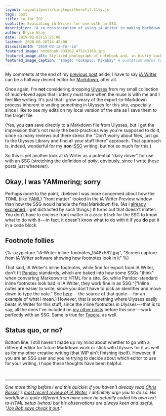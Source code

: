 ```yaml
---
layout: layouts/posts/singlepostherofit.11ty.js
tags: post
title: iA for IO? 
subtitle: Evaluating iA Writer for use with an SSG
description: "A re-consideration of using iA Writer in making Markdown files for this site’s posts."
author: Bryce Wray
date: 2019-02-03T15:25:00
lastmod: 2020-06-20T14:45:00
discussionId: "2019-02-ia-for-io"
featured_image: notebook-933362_4752x3168.jpg
featured_image_alt: Stylized photograph of notebook and, in blurry background, a pencil
featured_image_caption: "Image: Tookapic; Pixabay" # quotation marks to allow colon
---
```


My comments at the end of my [previous post](/posts/2019/01/blox-sux) aside, I have to say [iA Writer](https://www.ia.net/writer) can be a halfway decent editor for [Markdown](https://daringfireball.net/projects/markdown/), after all.

Once again, I'm **not** considering dropping [Ulysses](https://ulysses.app) from my small collection of much-loved apps that I utterly must have when the muse is with me and I feel like writing. It's just that I grow weary of the export-to-Markdown process inherent in writing something in Ulysses for this site, especially since I like to see my edits on my local version of the site as I save them to the target file.

(Yes, you **can** save directly to a Markdown file from Ulysses, but I get the impression that's not really the best-practices way you're supposed to do it, since so many reviews out there stress the "Don't worry about files, just go to the Ulysses Library and find all your stuff there" approach. That approach is, indeed, wonderful for my **non**-[SSG](https://staticgen.com) writing, but not so much for this.)

So this is yet another look at iA Writer as a potential "daily driver" for use with an SSG (stretching the definition of *daily*, obviously, since I write these posts just whenever).

## Okay, I was YAMmering; sorry

Perhaps more to the point, I believe I was more concerned about how the TOML (like [YAML](https://yaml.org)) "front matter" looked in the iA Writer Preview window than how the SSG would handle the final Markdown file. (As I [already explained](/posts/2018/09/why-finally-settled-ulysses), I get distracted by such things.) It turns out that doesn't matter. You don't have to enclose front matter in a ```code block``` for the SSG to know what to do with it---in fact, it doesn't know what to do with it if you **do** put it in a code block.

## Footnote follies

{% lazypicture "iA-Writer-inline-footnotes_1548x582.jpg", "Screen capture from iA Writer software showing how footnotes look in it" %}

That said, iA Writer's inline footnotes, while fine for export from iA Writer, don't fit [Pandoc](https://pandoc.org) standards, which are baked into how some SSGs "think" when converting Markdown to HTML for a site. So, while Pandoc-standard inline footnotes look bad in iA Writer, they work fine in an SSG.^["Inline notes are easier to write, since you don't have to pick an identifier and move down to type the note." See [here](https://github.com/Witiko/markdown/issues/3)---the source of that quote---for an example of what I mean.] However, that is something where Ulysses easily beats iA Writer for this stuff, since the inline footnotes in Ulysses---that is to say, all the ones I've included on [my other posts](/posts) before this one---work perfectly with an SSG. Same is true for [Typora](https://typora.io), as well.

## Status quo, or no?

Bottom line: I still haven't made up my mind about whether to go with a different editor for future Markdown work or stick with Ulysses for it as well as for my other creative writing (that WIP ain't finishing itself). However, if you are an SSG user and you're trying to decide about which editor to use for your writing, I hope these thoughts have been helpful.

<br />
<hr />

*One more thing before I end this quickie: if you haven't already read [Chris Rosser](https://chrisrosser.net)'s [most recent review of iA Writer](https://chrisrosser.net/posts/2019/01/26/ia-writer-5-review/), I definitely urge you to do so. His workflow is quite different from mine since he actually coded his own text-to-HTML setup (whoa) but his observations are always keen and useful. "[Joe Bob says check it out](https://en.wikipedia.org/wiki/Joe_Bob_Briggs)."*